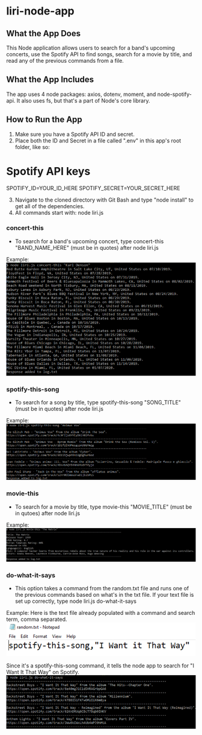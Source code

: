 # liri-node-app

## What the App Does

This Node application allows users to search for a band's upcoming concerts, use the Spotify API to find songs, search for a movie by title, and read any of the previous commands from a file. 

## What the App Includes

The app uses 4 node packages: axios, dotenv, moment, and node-spotify-api. It also uses fs, but that's a part of Node's core library. 

## How to Run the App 

1. Make sure you have a Spotify API ID and secret. 
2. Place both the ID and Secret in a file called ".env" in this app's root folder, like so:

# Spotify API keys

SPOTIFY_ID=YOUR_ID_HERE
SPOTIFY_SECRET=YOUR_SECRET_HERE 

3. Navigate to the cloned directory with Git Bash and type "node install" to get all of the dependencies. 
4. All commands start with: node liri.js

### concert-this

- To search for a band's upcoming concert, type concert-this "BAND_NAME_HERE" (must be in quotes) after node liri.js

Example:
![Image of concert response](./images/concert.PNG)

### spotify-this-song

- To search for a song by title, type spotify-this-song "SONG_TITLE" (must be in quotes) after node liri.js

Example: 
![Image of spotify response](./images/song.PNG)

### movie-this

- To search for a movie by title, type movie-this "MOVIE_TITLE" (must be in qutoes) after node liri.js

Example: 
![Image of movie response](./images/movie.PNG)

### do-what-it-says

- This option takes a command from the random.txt file and runs one of the previous commands based on what's in the txt file. If your text file is set up correctly, type node liri.js do-what-it-says

Example:
Here is the text file already populated with a command and search term, comma separated.
![Image of random.txt](./images/randomtxt.PNG)

Since it's a spotify-this-song command, it tells the node app to search for "I Want It That Way" on Spotify. 
![Image of do-what-it-says response](./images/dowhatitsays.PNG)
